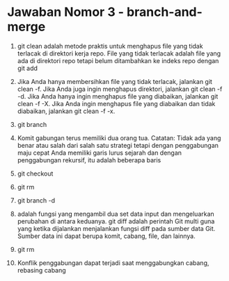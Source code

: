 # Jawaban Nomor 3 - branch-and-merge

1. git clean adalah metode praktis untuk menghapus file yang tidak terlacak di direktori kerja repo. File yang tidak terlacak adalah file yang ada di direktori repo tetapi belum ditambahkan ke indeks repo dengan git add

2. Jika Anda hanya membersihkan file yang tidak terlacak, jalankan git clean -f.
   Jika Anda juga ingin menghapus direktori, jalankan git clean -f -d.
   Jika Anda hanya ingin menghapus file yang diabaikan, jalankan git clean -f -X.
   Jika Anda ingin menghapus file yang diabaikan dan tidak diabaikan, jalankan git clean -f -x.

3. git branch

4. Komit gabungan terus memiliki dua orang tua. Catatan: Tidak ada yang benar atau salah dari salah satu strategi tetapi dengan penggabungan maju cepat Anda memiliki garis lurus sejarah dan dengan penggabungan rekursif, itu adalah beberapa baris

5. git checkout

6. git rm <filename>

7. git branch -d

8. adalah fungsi yang mengambil dua set data input dan mengeluarkan perubahan di antara keduanya. git diff adalah perintah Git multi guna yang ketika dijalankan menjalankan fungsi diff pada sumber data Git. Sumber data ini dapat berupa komit, cabang, file, dan lainnya.

9. git rm

10. Konflik penggabungan dapat terjadi saat menggabungkan cabang, rebasing cabang
